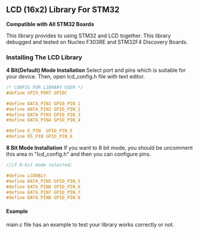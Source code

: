 ## LCD (16x2) Library For STM32
**Compatible with All STM32 Boards**

This library provides to using STM32 and LCD together. This library debugged and tested on Nucleo F303RE and STM32F4 Discovery Boards. 

### Installing The LCD Library
**4 Bit(Default) Mode Installation**
Select port and pins which is suitable for your device. Then, open lcd_config.h file with text editor.

```c
/* CONFIG FOR LIBRARY USER */
#define GPIO_PORT GPIOC

#define DATA_PIN1 GPIO_PIN_1
#define DATA_PIN2 GPIO_PIN_2
#define DATA_PIN3 GPIO_PIN_3
#define DATA_PIN4 GPIO_PIN_4

#define E_PIN  GPIO_PIN_5
#define RS_PIN GPIO_PIN_6

```
**8 Bit Mode Installation**
If you want to 8 bit mode, you should be uncomment this area in "lcd_config.h" and then you can configure pins.
```c
//if 8-bit mode selected;

#define LCD8Bit
#define DATA_PIN5 GPIO_PIN_5
#define DATA_PIN6 GPIO_PIN_6
#define DATA_PIN7 GPIO_PIN_7
#define DATA_PIN8 GPIO_PIN_8

```

#### Example
main.c file has an example to test your library works correctly or not.
